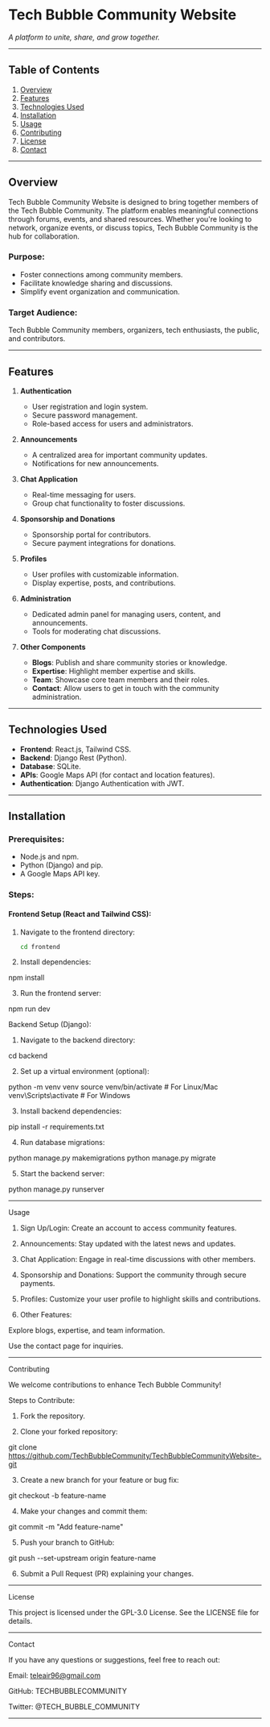# **Tech Bubble Community Website**

_A platform to unite, share, and grow together._

---

## **Table of Contents**

1. [Overview](#overview)
2. [Features](#features)
3. [Technologies Used](#technologies-used)
4. [Installation](#installation)
5. [Usage](#usage)
6. [Contributing](#contributing)
7. [License](#license)
8. [Contact](#contact)

---

## **Overview**

Tech Bubble Community Website is designed to bring together members of the Tech Bubble Community. The platform enables meaningful connections through forums, events, and shared resources. Whether you're looking to network, organize events, or discuss topics, Tech Bubble Community is the hub for collaboration.

### **Purpose:**

- Foster connections among community members.
- Facilitate knowledge sharing and discussions.
- Simplify event organization and communication.

### **Target Audience:**

Tech Bubble Community members, organizers, tech enthusiasts, the public, and contributors.

---

## **Features**

1. **Authentication**

   - User registration and login system.
   - Secure password management.
   - Role-based access for users and administrators.

2. **Announcements**

   - A centralized area for important community updates.
   - Notifications for new announcements.

3. **Chat Application**

   - Real-time messaging for users.
   - Group chat functionality to foster discussions.

4. **Sponsorship and Donations**

   - Sponsorship portal for contributors.
   - Secure payment integrations for donations.

5. **Profiles**

   - User profiles with customizable information.
   - Display expertise, posts, and contributions.

6. **Administration**

   - Dedicated admin panel for managing users, content, and announcements.
   - Tools for moderating chat discussions.

7. **Other Components**
   - **Blogs**: Publish and share community stories or knowledge.
   - **Expertise**: Highlight member expertise and skills.
   - **Team**: Showcase core team members and their roles.
   - **Contact**: Allow users to get in touch with the community administration.

---

## **Technologies Used**

- **Frontend**: React.js, Tailwind CSS.
- **Backend**: Django Rest (Python).
- **Database**: SQLite.
- **APIs**: Google Maps API (for contact and location features).
- **Authentication**: Django Authentication with JWT.

---

## **Installation**

### **Prerequisites:**

- Node.js and npm.
- Python (Django) and pip.
- A Google Maps API key.

### **Steps:**

#### **Frontend Setup (React and Tailwind CSS):**

1. Navigate to the frontend directory:

   ```bash
   cd frontend

   ```

2. Install dependencies:

npm install

3. Run the frontend server:

npm run dev

Backend Setup (Django):

1. Navigate to the backend directory:

cd backend

2. Set up a virtual environment (optional):

python -m venv venv
source venv/bin/activate # For Linux/Mac
venv\Scripts\activate # For Windows

3. Install backend dependencies:

pip install -r requirements.txt

4. Run database migrations:

python manage.py makemigrations
python manage.py migrate

5. Start the backend server:

python manage.py runserver

---

Usage

1. Sign Up/Login: Create an account to access community features.

2. Announcements: Stay updated with the latest news and updates.

3. Chat Application: Engage in real-time discussions with other members.

4. Sponsorship and Donations: Support the community through secure payments.

5. Profiles: Customize your user profile to highlight skills and contributions.

6. Other Features:

Explore blogs, expertise, and team information.

Use the contact page for inquiries.

---

Contributing

We welcome contributions to enhance Tech Bubble Community!

Steps to Contribute:

1. Fork the repository.

2. Clone your forked repository:

git clone https://github.com/TechBubbleCommunity/TechBubbleCommunityWebsite-.git

3. Create a new branch for your feature or bug fix:

git checkout -b feature-name

4. Make your changes and commit them:

git commit -m "Add feature-name"

5. Push your branch to GitHub:

git push --set-upstream origin feature-name

6. Submit a Pull Request (PR) explaining your changes.

---

License

This project is licensed under the GPL-3.0 License. See the LICENSE file for details.

---

Contact

If you have any questions or suggestions, feel free to reach out:

Email: teleair96@gmail.com

GitHub: TECHBUBBLECOMMUNITY

Twitter: @TECH_BUBBLE_COMMUNITY

---

